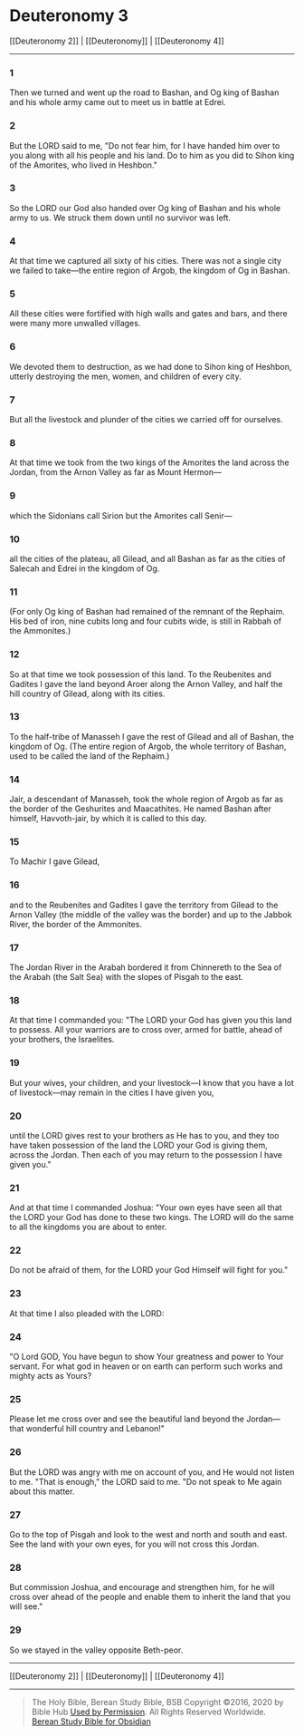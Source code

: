 # Deuteronomy 3

[[Deuteronomy 2]] | [[Deuteronomy]] | [[Deuteronomy 4]]

---

### 1
Then we turned and went up the road to Bashan, and Og king of Bashan and his whole army came out to meet us in battle at Edrei.

### 2
But the LORD said to me, "Do not fear him, for I have handed him over to you along with all his people and his land. Do to him as you did to Sihon king of the Amorites, who lived in Heshbon."

### 3
So the LORD our God also handed over Og king of Bashan and his whole army to us. We struck them down until no survivor was left.

### 4
At that time we captured all sixty of his cities. There was not a single city we failed to take—the entire region of Argob, the kingdom of Og in Bashan.

### 5
All these cities were fortified with high walls and gates and bars, and there were many more unwalled villages.

### 6
We devoted them to destruction, as we had done to Sihon king of Heshbon, utterly destroying the men, women, and children of every city.

### 7
But all the livestock and plunder of the cities we carried off for ourselves.

### 8
At that time we took from the two kings of the Amorites the land across the Jordan, from the Arnon Valley as far as Mount Hermon—

### 9
which the Sidonians call Sirion but the Amorites call Senir—

### 10
all the cities of the plateau, all Gilead, and all Bashan as far as the cities of Salecah and Edrei in the kingdom of Og.

### 11
(For only Og king of Bashan had remained of the remnant of the Rephaim. His bed of iron, nine cubits long and four cubits wide, is still in Rabbah of the Ammonites.)

### 12
So at that time we took possession of this land. To the Reubenites and Gadites I gave the land beyond Aroer along the Arnon Valley, and half the hill country of Gilead, along with its cities.

### 13
To the half-tribe of Manasseh I gave the rest of Gilead and all of Bashan, the kingdom of Og. (The entire region of Argob, the whole territory of Bashan, used to be called the land of the Rephaim.)

### 14
Jair, a descendant of Manasseh, took the whole region of Argob as far as the border of the Geshurites and Maacathites. He named Bashan after himself, Havvoth-jair, by which it is called to this day.

### 15
To Machir I gave Gilead,

### 16
and to the Reubenites and Gadites I gave the territory from Gilead to the Arnon Valley (the middle of the valley was the border) and up to the Jabbok River, the border of the Ammonites.

### 17
The Jordan River in the Arabah bordered it from Chinnereth to the Sea of the Arabah (the Salt Sea) with the slopes of Pisgah to the east.

### 18
At that time I commanded you: "The LORD your God has given you this land to possess. All your warriors are to cross over, armed for battle, ahead of your brothers, the Israelites.

### 19
But your wives, your children, and your livestock—I know that you have a lot of livestock—may remain in the cities I have given you,

### 20
until the LORD gives rest to your brothers as He has to you, and they too have taken possession of the land the LORD your God is giving them, across the Jordan. Then each of you may return to the possession I have given you."

### 21
And at that time I commanded Joshua: "Your own eyes have seen all that the LORD your God has done to these two kings. The LORD will do the same to all the kingdoms you are about to enter.

### 22
Do not be afraid of them, for the LORD your God Himself will fight for you."

### 23
At that time I also pleaded with the LORD:

### 24
"O Lord GOD, You have begun to show Your greatness and power to Your servant. For what god in heaven or on earth can perform such works and mighty acts as Yours?

### 25
Please let me cross over and see the beautiful land beyond the Jordan—that wonderful hill country and Lebanon!"

### 26
But the LORD was angry with me on account of you, and He would not listen to me. "That is enough," the LORD said to me. "Do not speak to Me again about this matter.

### 27
Go to the top of Pisgah and look to the west and north and south and east. See the land with your own eyes, for you will not cross this Jordan.

### 28
But commission Joshua, and encourage and strengthen him, for he will cross over ahead of the people and enable them to inherit the land that you will see."

### 29
So we stayed in the valley opposite Beth-peor.

---

[[Deuteronomy 2]] | [[Deuteronomy]] | [[Deuteronomy 4]]

---

> The Holy Bible, Berean Study Bible, BSB
> Copyright &copy;2016, 2020 by Bible Hub
> [Used by Permission](https://berean.bible/terms.htm). All Rights Reserved Worldwide.
> [Berean Study Bible for Obsidian](https://github.com/gapmiss/berean-study-bible-for-obsidian)</small>

